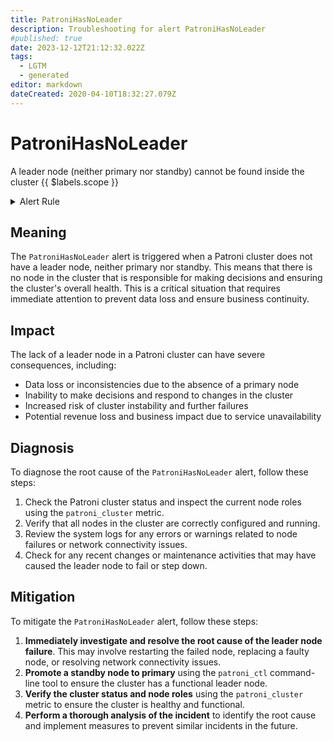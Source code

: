 ```yaml
---
title: PatroniHasNoLeader
description: Troubleshooting for alert PatroniHasNoLeader
#published: true
date: 2023-12-12T21:12:32.022Z
tags: 
  - LGTM
  - generated
editor: markdown
dateCreated: 2020-04-10T18:32:27.079Z
---
```


# PatroniHasNoLeader

A leader node (neither primary nor standby) cannot be found inside the cluster {{ $labels.scope }}

<details>
  <summary>Alert Rule</summary>

{{% rule "patroni/embedded-exporter-patroni.yml" "PatroniHasNoLeader" %}}

{{% comment %}}

```yaml
alert: PatroniHasNoLeader
expr: (max by (scope) (patroni_master) < 1) and (max by (scope) (patroni_standby_leader) < 1)
for: 0m
labels:
    severity: critical
annotations:
    summary: Patroni has no Leader (instance {{ $labels.instance }})
    description: |-
        A leader node (neither primary nor standby) cannot be found inside the cluster {{ $labels.scope }}
          VALUE = {{ $value }}
          LABELS = {{ $labels }}
    runbook: https://github.com/srerun/prometheus-alerts/blob/main/content/runbooks/embedded-exporter-patroni/PatroniHasNoLeader.md

```

{{% /comment %}}

</details>


## Meaning
The `PatroniHasNoLeader` alert is triggered when a Patroni cluster does not have a leader node, neither primary nor standby. This means that there is no node in the cluster that is responsible for making decisions and ensuring the cluster's overall health. This is a critical situation that requires immediate attention to prevent data loss and ensure business continuity.

## Impact
The lack of a leader node in a Patroni cluster can have severe consequences, including:

* Data loss or inconsistencies due to the absence of a primary node
* Inability to make decisions and respond to changes in the cluster
* Increased risk of cluster instability and further failures
* Potential revenue loss and business impact due to service unavailability

## Diagnosis
To diagnose the root cause of the `PatroniHasNoLeader` alert, follow these steps:

1. Check the Patroni cluster status and inspect the current node roles using the `patroni_cluster` metric.
2. Verify that all nodes in the cluster are correctly configured and running.
3. Review the system logs for any errors or warnings related to node failures or network connectivity issues.
4. Check for any recent changes or maintenance activities that may have caused the leader node to fail or step down.

## Mitigation
To mitigate the `PatroniHasNoLeader` alert, follow these steps:

1. **Immediately investigate and resolve the root cause of the leader node failure**. This may involve restarting the failed node, replacing a faulty node, or resolving network connectivity issues.
2. **Promote a standby node to primary** using the `patroni_ctl` command-line tool to ensure the cluster has a functional leader node.
3. **Verify the cluster status and node roles** using the `patroni_cluster` metric to ensure the cluster is healthy and functional.
4. **Perform a thorough analysis of the incident** to identify the root cause and implement measures to prevent similar incidents in the future.